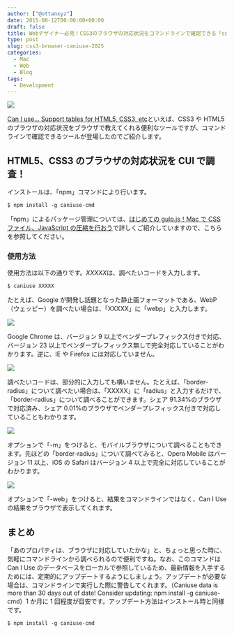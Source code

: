 ```yaml
---
author: ["@ottanxyz"]
date: 2015-08-12T00:00:00+00:00
draft: false
title: Webデザイナー必見！CSS3のブラウザの対応状況をコマンドラインで確認できる「caniuse-cmd」
type: post
slug: css3-browser-caniuse-2025
categories:
  - Mac
  - Web
  - Blog
tags:
  - Development
---
```


![](/uploads/2015/08/150812-55cb5533b3681.png)

[Can I use... Support tables for HTML5, CSS3, etc](https://caniuse.com/)といえば、CSS3 や HTML5 のブラウザの対応状況をブラウザで教えてくれる便利なツールですが、コマンドラインで確認できるツールが登場したのでご紹介します。

## HTML5、CSS3 のブラウザの対応状況を CUI で調査！

インストールは、「npm」コマンドにより行います。

    $ npm install -g caniuse-cmd

「npm」によるパッケージ管理については、[はじめての gulp.js！Mac で CSS ファイル、JavaScript の圧縮を行おう](/posts/2014/09/gulp-css-sass-268/)で詳しくご紹介していますので、こちらを参照してください。

### 使用方法

使用方法は以下の通りです。*XXXXX*は、調べたいコードを入力します。

    $ caniuse XXXXX

たとえば、Google が開発し話題となった静止画フォーマットである、WebP（ウェッピー）を調べたい場合は、「XXXXX」に「webp」と入力します。

![](/uploads/2015/08/150812-55cb55387009c.png)

Google Chrome は、バージョン 9 以上でベンダープレフィックス付きで対応、バージョン 23 以上でベンダープレフィックス無しで完全対応していることがわかります。逆に、IE や Firefox には対応していません。

![](/uploads/2015/08/150812-55cb553b87ba7.png)

調べたいコードは、部分的に入力しても構いません。たとえば、「border-radius」について調べたい場合は、「XXXXX」に「radius」と入力するだけで、「border-radius」について調べることができます。シェア 91.34%のブラウザで対応済み、シェア 0.01%のブラウザでベンダープレフィックス付きで対応していることもわかります。

![](/uploads/2015/08/150812-55cb553e9d792.png)

オプションで「-m」をつけると、モバイルブラウザについて調べることもできます。先ほどの「border-radius」について調べてみると、Opera Mobile はバージョン 11 以上、iOS の Safari はバージョン 4 以上で完全に対応していることがわかります。

![](/uploads/2015/08/150812-55cb5542d13d7.png)

オプションで「-web」をつけると、結果をコマンドラインではなく、Can I Use の結果をブラウザで表示してくれます。

## まとめ

「あのプロパティは、ブラウザに対応していたかな」と、ちょっと思った時に、気軽にコマンドラインから調べられるので便利ですね。なお、このコマンドは Can I Use のデータベースをローカルで参照しているため、最新情報を入手するためには、定期的にアップデートするようにしましょう。アップデートが必要な場合は、コマンドラインで実行した際に警告してくれます。（Caniuse data is more than 30 days out of date! Consider updating: npm install -g caniuse-cmd）1 か月に 1 回程度が目安です。アップデート方法はインストール時と同様です。

    $ npm install -g caniuse-cmd
